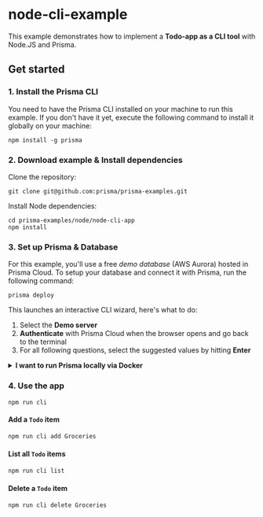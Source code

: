 # node-cli-example

This example demonstrates how to implement a **Todo-app as a CLI tool** with Node.JS and Prisma.

## Get started

### 1. Install the Prisma CLI

You need to have the Prisma CLI installed on your machine to run this example. If you don't have it yet, execute the following command to install it globally on your machine:

```
npm install -g prisma
```

### 2. Download example & Install dependencies

Clone the repository:

```
git clone git@github.com:prisma/prisma-examples.git
```

Install Node dependencies:

```
cd prisma-examples/node/node-cli-app
npm install
```

### 3. Set up Prisma & Database

For this example, you'll use a free _demo database_ (AWS Aurora) hosted in Prisma Cloud. To setup your database and connect it with Prisma, run the following command:

```
prisma deploy
```

This launches an interactive CLI wizard, here's what to do:

1. Select the **Demo server**
1. **Authenticate** with Prisma Cloud when the browser opens and go back to the terminal
1. For all following questions, select the suggested values by hitting **Enter**

<details>
 <summary><strong>I want to run Prisma locally via Docker</strong></summary>

1. Ensure you have Docker installed on your machine. If no, you can get it from [here](https://store.docker.com/search?offering=community&type=edition).
1. Create `docker-compose.yml` for MySQL (see [here](https://www.prisma.io/docs/prisma-server/database-connector-POSTGRES-jgfr/) for Postgres):
  ```yml
  version: '3'
  services:
    prisma:
      image: prismagraphql/prisma:1.21
      restart: always
      ports:
      - "4466:4466"
      environment:
        PRISMA_CONFIG: |
          port: 4466
          databases:
            default:
              connector: mysql
              host: mysql
              port: 3306
              user: root
              password: prisma
              migrations: true
    mysql:
      image: mysql:5.7
      restart: always
      environment:
        MYSQL_ROOT_PASSWORD: prisma
      volumes:
        - mysql:/var/lib/mysql
  volumes:
    mysql:
  ```
1. Run `docker-compose up -d`
1. Run `prisma deploy`

</details>

### 4. Use the app

```
npm run cli
```

#### Add a `Todo` item

```sh
npm run cli add Groceries
```

#### List all `Todo` items

```sh
npm run cli list
```

#### Delete a `Todo` item

```sh
npm run cli delete Groceries
```

